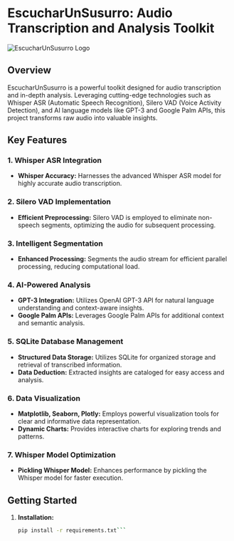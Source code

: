 # EscucharUnSusurro: Audio Transcription and Analysis Toolkit

![EscucharUnSusurro Logo](logo.jpg)

## Overview

EscucharUnSusurro is a powerful toolkit designed for audio transcription and in-depth analysis. Leveraging cutting-edge technologies such as Whisper ASR (Automatic Speech Recognition), Silero VAD (Voice Activity Detection), and AI language models like GPT-3 and Google Palm APIs, this project transforms raw audio into valuable insights.

## Key Features

### 1. Whisper ASR Integration

- **Whisper Accuracy:** Harnesses the advanced Whisper ASR model for highly accurate audio transcription.
  
### 2. Silero VAD Implementation

- **Efficient Preprocessing:** Silero VAD is employed to eliminate non-speech segments, optimizing the audio for subsequent processing.

### 3. Intelligent Segmentation

- **Enhanced Processing:** Segments the audio stream for efficient parallel processing, reducing computational load.

### 4. AI-Powered Analysis

- **GPT-3 Integration:** Utilizes OpenAI GPT-3 API for natural language understanding and context-aware insights.
- **Google Palm APIs:** Leverages Google Palm APIs for additional context and semantic analysis.

### 5. SQLite Database Management

- **Structured Data Storage:** Utilizes SQLite for organized storage and retrieval of transcribed information.
- **Data Deduction:** Extracted insights are cataloged for easy access and analysis.

### 6. Data Visualization

- **Matplotlib, Seaborn, Plotly:** Employs powerful visualization tools for clear and informative data representation.
- **Dynamic Charts:** Provides interactive charts for exploring trends and patterns.

### 7. Whisper Model Optimization

- **Pickling Whisper Model:** Enhances performance by pickling the Whisper model for faster execution.

## Getting Started

1. **Installation:**
   ```bash
   pip install -r requirements.txt```




